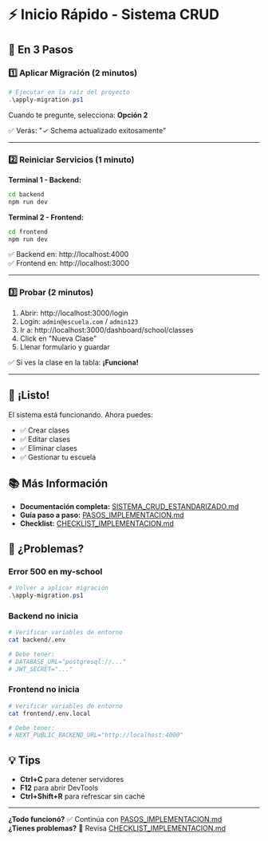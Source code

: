 # ⚡ Inicio Rápido - Sistema CRUD

## 🎯 En 3 Pasos

### 1️⃣ Aplicar Migración (2 minutos)

```powershell
# Ejecutar en la raíz del proyecto
.\apply-migration.ps1
```

Cuando te pregunte, selecciona: **Opción 2**

✅ Verás: "✓ Schema actualizado exitosamente"

---

### 2️⃣ Reiniciar Servicios (1 minuto)

**Terminal 1 - Backend:**
```bash
cd backend
npm run dev
```

**Terminal 2 - Frontend:**
```bash
cd frontend
npm run dev
```

✅ Backend en: http://localhost:4000  
✅ Frontend en: http://localhost:3000

---

### 3️⃣ Probar (2 minutos)

1. Abrir: http://localhost:3000/login
2. Login: `admin@escuela.com` / `admin123`
3. Ir a: http://localhost:3000/dashboard/school/classes
4. Click en "Nueva Clase"
5. Llenar formulario y guardar

✅ Si ves la clase en la tabla: **¡Funciona!**

---

## 🎉 ¡Listo!

El sistema está funcionando. Ahora puedes:

- ✅ Crear clases
- ✅ Editar clases
- ✅ Eliminar clases
- ✅ Gestionar tu escuela

## 📚 Más Información

- **Documentación completa:** [SISTEMA_CRUD_ESTANDARIZADO.md](./SISTEMA_CRUD_ESTANDARIZADO.md)
- **Guía paso a paso:** [PASOS_IMPLEMENTACION.md](./PASOS_IMPLEMENTACION.md)
- **Checklist:** [CHECKLIST_IMPLEMENTACION.md](./CHECKLIST_IMPLEMENTACION.md)

## 🐛 ¿Problemas?

### Error 500 en my-school
```powershell
# Volver a aplicar migración
.\apply-migration.ps1
```

### Backend no inicia
```bash
# Verificar variables de entorno
cat backend/.env

# Debe tener:
# DATABASE_URL="postgresql://..."
# JWT_SECRET="..."
```

### Frontend no inicia
```bash
# Verificar variables de entorno
cat frontend/.env.local

# Debe tener:
# NEXT_PUBLIC_BACKEND_URL="http://localhost:4000"
```

## 💡 Tips

- **Ctrl+C** para detener servidores
- **F12** para abrir DevTools
- **Ctrl+Shift+R** para refrescar sin caché

---

**¿Todo funcionó?** ✅ Continúa con [PASOS_IMPLEMENTACION.md](./PASOS_IMPLEMENTACION.md)  
**¿Tienes problemas?** 🐛 Revisa [CHECKLIST_IMPLEMENTACION.md](./CHECKLIST_IMPLEMENTACION.md)
